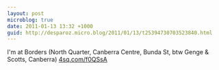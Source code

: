 ```yaml
---
layout: post
microblog: true
date: 2011-01-13 13:32 +1000
guid: http://desparoz.micro.blog/2011/01/13/t25394730703523840.html
---
```

I'm at Borders (North Quarter, Canberra Centre, Bunda St, btw Genge &amp; Scotts, Canberra) [4sq.com/f0QSsA](http://4sq.com/f0QSsA)
